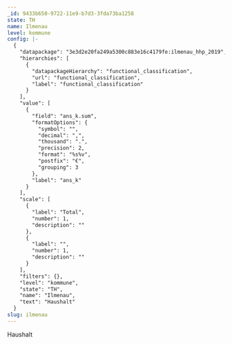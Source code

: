 ```yaml
---
_id: 9433b650-9722-11e9-b7d3-3fda73ba1258
state: TH
name: Ilmenau
level: kommune
config: |-
  {
    "datapackage": "3e3d2e20fa249a5300c883e16c4179fe:ilmenau_hhp_2019",
    "hierarchies": [
      {
        "datapackageHierarchy": "functional_classification",
        "url": "functional_classification",
        "label": "functional_classification"
      }
    ],
    "value": [
      {
        "field": "ans_k.sum",
        "formatOptions": {
          "symbol": "",
          "decimal": ",",
          "thousand": ".",
          "precision": 2,
          "format": "%s%v",
          "postfix": "€",
          "grouping": 3
        },
        "label": "ans_k"
      }
    ],
    "scale": [
      {
        "label": "Total",
        "number": 1,
        "description": ""
      },
      {
        "label": "",
        "number": 1,
        "description": ""
      }
    ],
    "filters": {},
    "level": "kommune",
    "state": "TH",
    "name": "Ilmenau",
    "text": "Haushalt"
  }
slug: ilmenau
---
```

Haushalt
